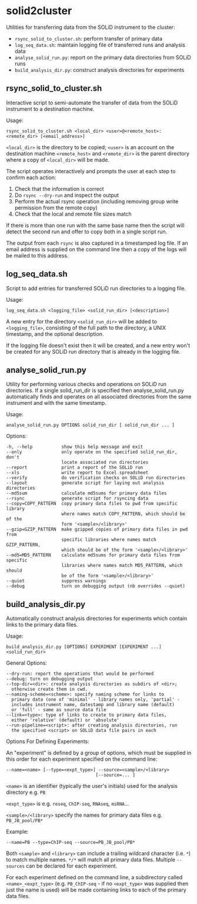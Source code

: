solid2cluster
=============

Utilities for transferring data from the SOLiD instrument to the cluster:

 *   `rsync_solid_to_cluster.sh`: perform transfer of primary data
 *   `log_seq_data.sh`: maintain logging file of transferred runs and analysis data
 *   `analyse_solid_run.py`: report on the primary data directories from SOLiD runs
 *   `build_analysis_dir.py`: construct analysis directories for experiments


rsync_solid_to_cluster.sh
-------------------------

Interactive script to semi-automate the transfer of data from the SOLiD
instrument to a destination machine.

Usage:

    rsync_solid_to_cluster.sh <local_dir> <user>@<remote_host>:<remote_dir> [<email_address>]

`<local_dir>` is the directory to be copied; `<user>` is an account on the
destination machine `<remote_host>` and `<remote_dir>` is the parent directory
where a copy of `<local_dir>` will be made.

The script operates interactively and prompts the user at each step to
confirm each action:

1. Check that the information is correct
2. Do `rsync --dry-run` and inspect the output
3. Perform the actual rsync operation (including removing group write permission from the remote copy)
4. Check that the local and remote file sizes match

If there is more than one run with the same base name then the script will detect the second run
and offer to copy both in a single script run.

The output from each `rsync` is also captured in a timestamped log file. If an email address is supplied
on the command line then a copy of the logs will be mailed to this address.


log_seq_data.sh
---------------

Script to add entries for transferred SOLiD run directories to a logging file.

Usage:

    log_seq_data.sh <logging_file> <solid_run_dir> [<description>]

A new entry for the directory `<solid_run_dir>` will be added to `<logging_file>`, consisting of
the full path to the directory, a UNIX timestamp, and the optional description.

If the logging file doesn't exist then it will be created, and a new entry won't be created for any
SOLiD run directory that is already in the logging file.


analyse_solid_run.py
--------------------

Utility for performing various checks and operations on SOLiD run directories.
If a single solid_run_dir is specified then analyse_solid_run.py automatically
finds and operates on all associated directories from the same instrument and
with the same timestamp.

Usage:

    analyse_solid_run.py OPTIONS solid_run_dir [ solid_run_dir ... ]

Options:

    -h, --help           show this help message and exit
    --only               only operate on the specified solid_run_dir, don't
                         locate associated run directories
    --report             print a report of the SOLiD run
    --xls                write report to Excel spreadsheet
    --verify             do verification checks on SOLiD run directories
    --layout             generate script for laying out analysis directories
    --md5sum             calculate md5sums for primary data files
    --rsync              generate script for rsyncing data
    --copy=COPY_PATTERN  copy primary data files to pwd from specific library
                         where names match COPY_PATTERN, which should be of the
                         form '<sample>/<library>'
    --gzip=GZIP_PATTERN  make gzipped copies of primary data files in pwd from
                         specific libraries where names match GZIP_PATTERN,
                         which should be of the form '<sample>/<library>'
    --md5=MD5_PATTERN    calculate md5sums for primary data files from specific
                         libraries where names match MD5_PATTERN, which should
                         be of the form '<sample>/<library>'
    --quiet              suppress warnings
    --debug              turn on debugging output (nb overrides --quiet)


build_analysis_dir.py
---------------------

Automatically construct analysis directories for experiments which contain links to the primary
data files.

Usage:

    build_analysis_dir.py [OPTIONS] EXPERIMENT [EXPERIMENT ...] <solid_run_dir>

General Options:

    --dry-run: report the operations that would be performed
    --debug: turn on debugging output
    --top-dir=<dir>: create analysis directories as subdirs of <dir>;
      otherwise create them in cwd.
    --naming-scheme=<scheme>: specify naming scheme for links to
      primary data (one of 'minimal' - library names only, 'partial' -
      includes instrument name, datestamp and library name (default)
      or 'full' - same as source data file
    --link=<type>: type of links to create to primary data files,
      either 'relative' (default) or 'absolute'
    --run-pipeline=<script>: after creating analysis directories, run
      the specified <script> on SOLiD data file pairs in each

Options For Defining Experiments:

An "experiment" is defined by a group of options, which must be supplied
in this order for each experiment specified on the command line:

    --name=<name> [--type=<expt_type>] --source=<sample>/<library>
                                      [--source=... ]

`<name>` is an identifier (typically the user's initials) used for the
analysis directory e.g. `PB`

`<expt_type>` is e.g. `reseq`, `ChIP-seq`, `RNAseq`, `miRNA`...

`<sample>/<library>` specify the names for primary data files e.g.
`PB_JB_pool/PB*`

Example:

    --name=PB --type=ChIP-seq --source=PB_JB_pool/PB*

Both `<sample>` and `<library>` can include a trailing wildcard character
(i.e. `*`) to match multiple names. `*/*` will match all primary data files.
Multiple `--sources` can be declared for each experiment.

For each experiment defined on the command line, a subdirectory called
`<name>_<expt_type>` (e.g. `PB_ChIP-seq` - if no `<expt_type>`
was supplied then just the name is used) will be made containing links to
each of the primary data files.
